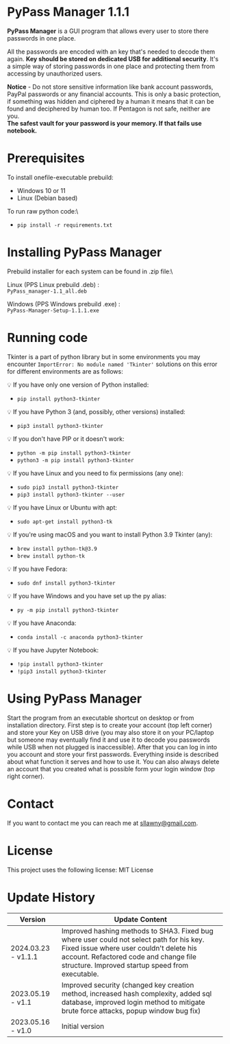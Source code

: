 # PyPass Manager 1.1.1

**PyPass Manager** is a GUI program that allows every user to store there passwords in one place.

All the passwords are encoded with an key that's needed to decode them again. **Key should be stored on dedicated USB 
for additional security**. It's a simple way of storing passwords in one place and protecting them from accessing 
by unauthorized users.

**Notice** - Do not store sensitive information like bank account passwords, PayPal passwords or any financial accounts. 
This is only a basic protection, if something was hidden and ciphered by a human it means that it can be found and 
deciphered by human too. If Pentagon is not safe, neither are you. \
**The safest vault for your password is your memory. If that fails use notebook.**

# Prerequisites 

To install onefile-executable prebuild: 
- Windows 10 or 11
- Linux (Debian based)

To run raw python code:\
- `pip install -r requirements.txt`


# Installing PyPass Manager

Prebuild installer for each system can be found in .zip file:\

Linux (PPS Linux prebuild .deb) :\
`PyPass_manager-1.1_all.deb`

Windows (PPS Windows prebuild .exe) :\
`PyPass-Manager-Setup-1.1.1.exe`

# Running code

Tkinter is a part of python library but in some environments you may encounter `ImportError: No module named 'Tkinter'` 
solutions on this error for different environments are as follows:

💡 If you have only one version of Python installed:
- `pip install python3-tkinter`

💡 If you have Python 3 (and, possibly, other versions) installed:
- `pip3 install python3-tkinter`

💡 If you don't have PIP or it doesn't work:
- `python -m pip install python3-tkinter`
- `python3 -m pip install python3-tkinter`

💡 If you have Linux and you need to fix permissions (any one):
- `sudo pip3 install python3-tkinter`
- `pip3 install python3-tkinter --user`

💡 If you have Linux or Ubuntu with apt:
- `sudo apt-get install python3-tk`

💡 If you're using macOS and you want to install Python 3.9 Tkinter (any):
- `brew install python-tk@3.9`
- `brew install python-tk`

💡 If you have Fedora:
- `sudo dnf install python3-tkinter`

💡 If you have Windows and you have set up the py alias:
- `py -m pip install python3-tkinter`

💡 If you have Anaconda:
- `conda install -c anaconda python3-tkinter`

💡 If you have Jupyter Notebook:
- `!pip install python3-tkinter`
- `!pip3 install python3-tkinter`

# Using PyPass Manager

Start the program from an executable shortcut on desktop or from installation directory. First step is to create your 
account (top left corner) and store your Key on USB drive (you may also store it on your PC/laptop but someone may 
eventually find it and use it to decode you passwords while USB when not plugged is inaccessible). After that you can 
log in into you account and store your first passwords. Everything inside is described about what function it serves 
and how to use it. You can also always delete an account that you created what is possible form your login window 
(top right corner).

# Contact

If you want to contact me you can reach me at sllawny@gmail.com.

# License

This project uses the following license: MIT License

# Update History

<table>
<thead>
	<tr>
		<th>Version</th>
		<th>Update Content</th>
	</tr>
</thead>
<tbody>
    <tr>
		<td>2024.03.23 - v1.1.1</td>
		<td>Improved hashing methods to SHA3. Fixed bug where user could not select path for his key. Fixed issue 
            where user couldn't delete his account. Refactored code and change file structure. Improved startup speed
            from executable.</td>
	</tr>
	<tr>
		<td>2023.05.19 - v1.1</td>
		<td>Improved security (changed key creation method, increased hash complexity, added sql database, improved 
            login method to mitigate brute force attacks, popup window bug fix)</td>
	</tr>
	<tr>
	    <td>2023.05.16 - v1.0</td>
	    <td>Initial version</td>
</tbody>
</table>
